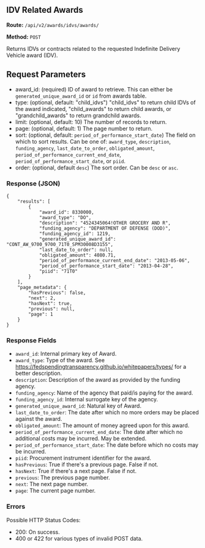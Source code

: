 ## IDV Related Awards
**Route:** `/api/v2/awards/idvs/awards/`

**Method:** `POST`

Returns IDVs or contracts related to the requested Indefinite Delivery Vehicle award (IDV).

## Request Parameters

- award_id: (required) ID of award to retrieve. This can either be `generated_unique_award_id` or `id` from awards table.
- type: (optional, default: "child_idvs") "child_idvs" to return child IDVs of the award indicated, "child_awards" to return child awards, or "grandchild_awards" to return grandchild awards.
- limit: (optional, default: 10) The number of records to return.
- page: (optional, default: 1) The page number to return.
- sort: (optional, default: `period_of_performance_start_date`) The field on which to sort results.  Can be one of: `award_type`, `description`, `funding_agency`, `last_date_to_order`, `obligated_amount`, `period_of_performance_current_end_date`, `period_of_performance_start_date`, or `piid`.
- order:  (optional, default `desc`) The sort order.  Can be `desc` or `asc`.

### Response (JSON)

```
{
    "results": [
        {
            "award_id": 8330000,
            "award_type": "DO",
            "description": "4524345064!OTHER GROCERY AND R",
            "funding_agency": "DEPARTMENT OF DEFENSE (DOD)",
            "funding_agency_id": 1219,
            "generated_unique_award_id": "CONT_AW_9700_9700_71T0_SPM30008D3155",
            "last_date_to_order": null,
            "obligated_amount": 4080.71,
            "period_of_performance_current_end_date": "2013-05-06",
            "period_of_performance_start_date": "2013-04-28",
            "piid": "71T0"
        }
    ],
    "page_metadata": {
        "hasPrevious": false,
        "next": 2,
        "hasNext": true,
        "previous": null,
        "page": 1
    }
}
```

### Response Fields

- `award_id`: Internal primary key of Award.
- `award_type`: Type of the award.  See https://fedspendingtransparency.github.io/whitepapers/types/ for a better description.
- `description`: Description of the award as provided by the funding agency.
- `funding_agency`: Name of the agency that paid/is paying for the award.
- `funding_agency_id`: Internal surrogate key of the agency.
- `generated_unique_award_id`: Natural key of Award.
- `last_date_to_order`: The date after which no more orders may be placed against the award.
- `obligated_amount`: The amount of money agreed upon for this award.
- `period_of_performance_current_end_date`: The date after which no additional costs may be incurred.  May be extended.
- `period_of_performance_start_date`: The date before which no costs may be incurred.
- `piid`: Procurement instrument identifier for the award.
- `hasPrevious`: True if there's a previous page.  False if not.
- `hasNext`: True if there's a next page.  False if not.
- `previous`: The previous page number.
- `next`: The next page number.
- `page`: The current page number.


### Errors
Possible HTTP Status Codes:

* 200: On success.
* 400 or 422 for various types of invalid POST data.
